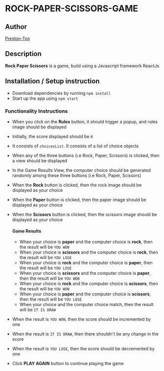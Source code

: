 # ROCK-PAPER-SCISSORS-GAME
## Author
[Preston-Too](https://github.com/Preston-Too)

## Description
**Rock Paper Scissors** is a game, build using a Javascript framework ReactJs

## Installation / Setup instruction
- Download dependencies by running `npm install`
- Start up the app using `npm start`

### Functionality Instructions

- When you click on the **Rules** button, it should trigger a popup, and rules image should be displayed
- Initially, the score displayed should be `0`
- It consists of `choicesList`. It consists of a list of choice objects

- When any of the three buttons (i.e Rock, Paper, Scissors) is clicked, then a view should be displayed
- In the Game Results View, the computer choice should be generated randomly among these three buttons (i.e Rock, Paper, Scissors)
- When the **Rock** button is clicked, then the rock image should be displayed as your choice
- When the **Paper** button is clicked, then the paper image should be displayed as your choice
- When the **Scissors** button is clicked, then the scissors image should be displayed as your choice

  #### Game Results
    - When your choice is **paper** and the computer choice is **rock**, then the result will be `YOU WON`
    - When your choice is **scissors** and the computer choice is **rock**, then the result will be `YOU LOSE`
    - When your choice is **rock** and the computer choice is **paper**, then the result will be `YOU LOSE`
    - When your choice is **scissors** and the computer choice is **paper**, then the result will be `YOU WON`
    - When your choice is **rock** and the computer choice is **scissors**, then the result will be `YOU WON`
    - When your choice is **paper** and the computer choice is **scissors**, then the result will be `YOU LOSE`
    - When your choice and the computer choice match, then the result will be `IT IS DRAW`

- When the result is `YOU WON`, then the score should be incremented by one
- When the result is `IT IS DRAW`, then there shouldn't be any change in the score
- When the result is `YOU LOSE`, then the score should be decremented by one
- Click **PLAY AGAIN** button to continue playing the game
